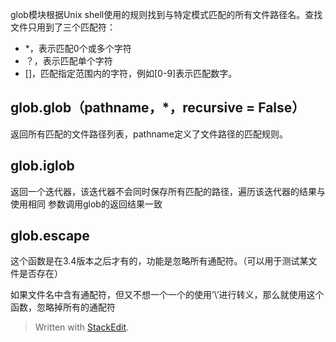 glob模块根据Unix shell使用的规则找到与特定模式匹配的所有文件路径名。查找文件只用到了三个匹配符：
- *，表示匹配0个或多个字符
- ？，表示匹配单个字符
- []，匹配指定范围内的字符，例如[0-9]表示匹配数字。
## glob.glob（pathname，*，recursive = False）
返回所有匹配的文件路径列表，pathname定义了文件路径的匹配规则。
## glob.iglob
返回一个迭代器，该迭代器不会同时保存所有匹配的路径，遍历该迭代器的结果与使用相同 参数调用glob的返回结果一致
## glob.escape
这个函数是在3.4版本之后才有的，功能是忽略所有通配符。（可以用于测试某文件是否存在）

如果文件名中含有通配符，但又不想一个一个的使用’\’进行转义，那么就使用这个函数，忽略掉所有的通配符

> Written with [StackEdit](https://stackedit.io/).
<!--stackedit_data:
eyJoaXN0b3J5IjpbLTYxNTQ3NzIwMl19
-->